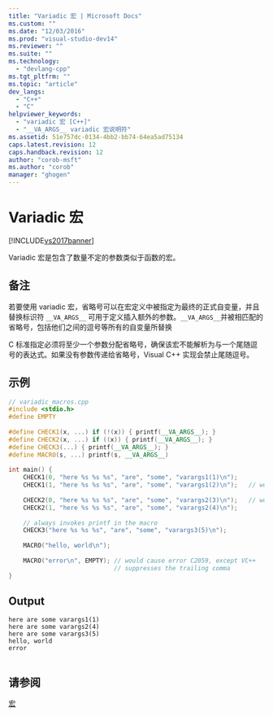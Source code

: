 ```yaml
---
title: "Variadic 宏 | Microsoft Docs"
ms.custom: ""
ms.date: "12/03/2016"
ms.prod: "visual-studio-dev14"
ms.reviewer: ""
ms.suite: ""
ms.technology: 
  - "devlang-cpp"
ms.tgt_pltfrm: ""
ms.topic: "article"
dev_langs: 
  - "C++"
  - "C"
helpviewer_keywords: 
  - "variadic 宏 [C++]"
  - "__VA_ARGS__ variadic 宏说明符"
ms.assetid: 51e757dc-0134-4bb2-bb74-64ea5ad75134
caps.latest.revision: 12
caps.handback.revision: 12
author: "corob-msft"
ms.author: "corob"
manager: "ghogen"
---
```

# Variadic 宏
[!INCLUDE[vs2017banner](../assembler/inline/includes/vs2017banner.md)]

Variadic 宏是包含了数量不定的参数类似于函数的宏。  
  
## 备注  
 若要使用 variadic 宏，省略号可以在宏定义中被指定为最终的正式自变量，并且替换标识符 `__VA_ARGS__` 可用于定义插入额外的参数。`__VA_ARGS__`并被相匹配的省略号，包括他们之间的逗号等所有的自变量所替换  
  
 C 标准指定必须将至少一个参数分配省略号，确保该宏不能解析为与一个尾随逗号的表达式。如果没有参数传递给省略号，Visual C\+\+ 实现会禁止尾随逗号。  
  
## 示例  
  
```cpp  
// variadic_macros.cpp  
#include <stdio.h>  
#define EMPTY  
  
#define CHECK1(x, ...) if (!(x)) { printf(__VA_ARGS__); }  
#define CHECK2(x, ...) if ((x)) { printf(__VA_ARGS__); }  
#define CHECK3(...) { printf(__VA_ARGS__); }  
#define MACRO(s, ...) printf(s, __VA_ARGS__)  
  
int main() {  
    CHECK1(0, "here %s %s %s", "are", "some", "varargs1(1)\n");  
    CHECK1(1, "here %s %s %s", "are", "some", "varargs1(2)\n");   // won't print  
  
    CHECK2(0, "here %s %s %s", "are", "some", "varargs2(3)\n");   // won't print  
    CHECK2(1, "here %s %s %s", "are", "some", "varargs2(4)\n");  
  
    // always invokes printf in the macro  
    CHECK3("here %s %s %s", "are", "some", "varargs3(5)\n");  
  
    MACRO("hello, world\n");  
  
    MACRO("error\n", EMPTY); // would cause error C2059, except VC++   
                             // suppresses the trailing comma  
}  
```  
  
## Output  
  
```  
here are some varargs1(1)  
here are some varargs2(4)  
here are some varargs3(5)  
hello, world  
error  
  
```  
  
## 请参阅  
 [宏](../preprocessor/macros-c-cpp.md)